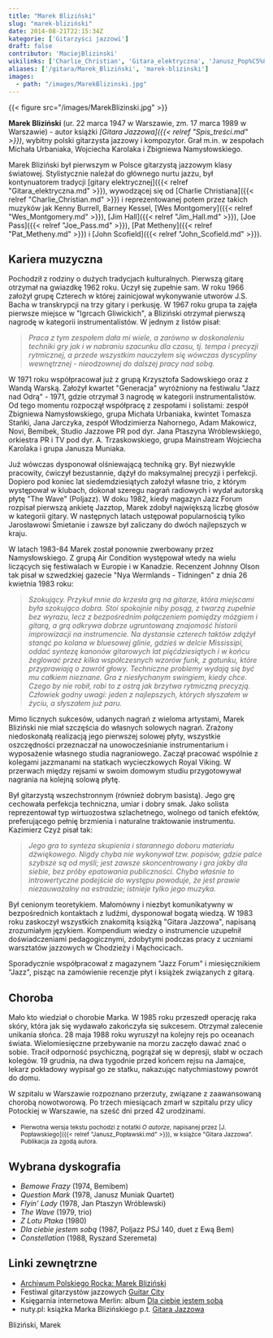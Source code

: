 ```yaml
---
title: "Marek Bliziński"
slug: "marek-bliziński"
date: 2014-08-21T22:15:34Z
kategorie: ['Gitarzyści jazzowi']
draft: false
contributor: 'MaciejBlizinski'
wikilinks: ['Charlie_Christian', 'Gitara_elektryczna', 'Janusz_Pop%C5%82awski', 'Jim_Hall', 'Joe_Pass', 'John_Scofield', 'Pat_Metheny', 'Spis_tre%C5%9Bci', 'Wes_Montgomery', 'grafika:MarekBlizinski.jpg']
aliases: ['/gitara/Marek_Bliziński', 'marek-blizinski']
images:
  - path: "/images/MarekBlizinski.jpg"
---
```

{{< figure src="/images/MarekBlizinski.jpg" >}}

**Marek Bliziński** (ur. 22 marca 1947 w Warszawie, zm. 17 marca 1989 w
Warszawie) - autor książki *[Gitara Jazzowa]({{< relref "Spis_treści.md" >}})*,
wybitny polski gitarzysta jazzowy i kompozytor. Grał m.in. w zespołach
Michała Urbaniaka, Wojciecha Karolaka i Zbigniewa Namysłowskiego.

Marek Bliziński był pierwszym w Polsce gitarzystą jazzowym klasy
światowej. Stylistycznie należał do głównego nurtu jazzu, był
kontynuatorem tradycji [gitary
elektrycznej]({{< relref "Gitara_elektryczna.md" >}}), wywodzącej się od [Charlie
Christiana]({{< relref "Charlie_Christian.md" >}}) i reprezentowanej potem przez
takich muzyków jak Kenny Burrell, Barney Kessel, [Wes
Montgomery]({{< relref "Wes_Montgomery.md" >}}), [Jim Hall]({{< relref "Jim_Hall.md" >}}),
[Joe Pass]({{< relref "Joe_Pass.md" >}}), [Pat Metheny]({{< relref "Pat_Metheny.md" >}}) i
[John Scofield]({{< relref "John_Scofield.md" >}}).

## Kariera muzyczna

Pochodził z rodziny o dużych tradycjach kulturalnych. Pierwszą gitarę
otrzymał na gwiazdkę 1962 roku. Uczył się zupełnie sam. W roku 1966
założył grupę Czterech w której zainicjował wykonywanie utworów J.S.
Bacha w transkrypcji na trzy gitary i perkusję. W 1967 roku grupa ta
zajęła pierwsze miejsce w "Igrcach Gliwickich", a Bliziński otrzymał
pierwszą nagrodę w kategorii instrumentalistów. W jednym z listów pisał:

> *Praca z tym zespołem dała mi wiele, a zarówno w doskonaleniu techniki
> gry jak i w nabraniu szacunku dla czasu, tj. tempa i precyzji
> rytmicznej, a przede wszystkim nauczyłem się wówczas dyscypliny
> wewnętrznej - nieodzownej do dalszej pracy nad sobą.*

W 1971 roku współpracował już z grupą Krzysztofa Sadowskiego oraz z
Wandą Warską. Założył kwartet "Generacja" wyróżniony na festiwalu "Jazz
nad Odrą" - 1971, gdzie otrzymał 3 nagrodę w kategorii
instrumentalistów. Od tego momentu rozpoczął współpracę z zespołami i
solistami: zespół Zbigniewa Namysłowskiego, grupa Michała Urbaniaka,
kwintet Tomasza Stańki, Jana Jarczyka, zespół Włodzimierza Nahornego,
Adam Makowicz, Novi, Bemibek, Studio Jazzowe PR pod dyr. Jana Ptaszyna
Wróblewskiego, orkiestra PR i TV pod dyr. A. Trzaskowskiego, grupa
Mainstream Wojciecha Karolaka i grupa Janusza Muniaka.

Już wówczas dysponował olśniewającą techniką gry. Był niezwykle
pracowity, ćwiczył bezustannie, dążył do maksymalnej precyzji i
perfekcji. Dopiero pod koniec lat siedemdziesiątych założył własne trio,
z którym występował w klubach, dokonał szeregu nagrań radiowych i wydał
autorską płytę "The Wave" (Poljazz). W doku 1982, kiedy magazyn Jazz
Forum rozpisał pierwszą ankietę Jazztop, Marek zdobył największą liczbę
głosów w kategorii gitary. W następnych latach ustępował popularnością
tylko Jarosławowi Śmietanie i zawsze był zaliczany do dwóch najlepszych
w kraju.

W latach 1983-84 Marek został ponownie zwerbowany przez Namysłowskiego.
Z grupą Air Condition występował wtedy na wielu liczących się
festiwalach w Europie i w Kanadzie. Recenzent Johnny Olson tak pisał w
szwedzkiej gazecie "Nya Wermlands - Tidningen" z dnia 26 kwietnia 1983
roku:

> *Szokujący. Przykuł mnie do krzesła grą na gitarze, która miejscami
> była szokująco dobra. Stoi spokojnie niby posąg, z twarzą zupełnie
> bez wyrazu, lecz z bezpośrednim połączeniem pomiędzy mózgiem i gitarą,
> a grą odkrywa dobrze ugruntowaną znajomość historii improwizacji na
> instrumencie. Na dystansie czterech taktów zdążył stanąć po kolana w
> bluesowej glinie, gdzieś w delcie Mississipi, oddać syntezę kanonów
> gitarowych lat pięćdziesiątych i w końcu żeglować przez kilka
> współczesnych wzorów funk, z gatunku, które przyprawiają o zawrót
> głowy. Techniczne problemy wydają się być mu całkiem nieznane. Gra z
> niesłychanym swingiem, kiedy chce. Czego by nie robił, robi to z ostrą
> jak brzytwa rytmiczną precyzją. Człowiek godny uwagi: jeden z
> najlepszych, których słyszałem w życiu, a słyszałem już paru.*

Mimo licznych sukcesów, udanych nagrań z wieloma artystami, Marek
Bliziński nie miał szczęścia do własnych solowych nagrań. Zrażony
niedoskonałą realizacją jego pierwszej solowej płyty, wszystkie
oszczędności przeznaczał na unowocześnianie instrumentarium i
wyposażenie własnego studia nagraniowego. Zaczął pracować wspólnie z
kolegami jazzmanami na statkach wycieczkowych Royal Viking. W przerwach
między rejsami w swoim domowym studiu przygotowywał nagrania na kolejną
solową płytę.

Był gitarzystą wszechstronnym (również dobrym basistą). Jego grę
cechowała perfekcja techniczna, umiar i dobry smak. Jako solista
reprezentował typ wirtuozostwa szlachetnego, wolnego od tanich efektów,
preferującego pełnię brzmienia i naturalne traktowanie instrumentu.
Kazimierz Czyż pisał tak:

> *Jego gra to synteza skupienia i starannego doboru materiału
> dźwiękowego. Nigdy chyba nie wykonywał tzw. popisów, gdzie palce
> szybsze są od myśli; jest zawsze skoncentrowany i gra jakby dla
> siebie, bez próby epatowania publiczności. Chyba właśnie to
> introwertyczne podejście do występu powoduje, że jest prawie
> niezauważalny na estradzie; istnieje tylko jego muzyka.*

Był cenionym teoretykiem. Małomówny i niezbyt komunikatywny w
bezpośrednich kontaktach z ludźmi, dysponował bogatą wiedzą. W 1983
roku zaskoczył wszystkich znakomitą książką "Gitara Jazzowa", napisaną
zrozumiałym językiem. Kompendium wiedzy o instrumencie uzupełnił
doświadczeniami pedagogicznymi, zdobytymi podczas pracy z uczniami
warsztatów jazzowych w Chodzieży i Mąchocicach.

Sporadycznie współpracował z magazynem "Jazz Forum" i miesięcznikiem
"Jazz", pisząc na zamówienie recenzje płyt i książek związanych z
gitarą.

## Choroba

Mało kto wiedział o chorobie Marka. W 1985 roku przeszedł operację raka
skóry, która jak się wydawało zakończyła się sukcesem. Otrzymał
zalecenie unikania słońca. 28 maja 1988 roku wyruszył na kolejny rejs po
oceanach świata. Wielomiesięczne przebywanie na morzu zaczęło dawać znać
o sobie. Tracił odporność psychiczną, pogrążał się w depresji, słabł w
oczach kolegów. 19 grudnia, na dwa tygodnie przed końcem rejsu na
Jamajce, lekarz pokładowy wypisał go ze statku, nakazując natychmiastowy
powrót do domu.

W szpitalu w Warszawie rozpoznano przerzuty, związane z zaawansowaną
chorobą nowotworową. Po trzech miesiącach zmarł w szpitalu przy ulicy
Potockiej w Warszawie, na sześć dni przed 42 urodzinami.

  -
    <small>Pierwotna wersja tekstu pochodzi z notatki *O autorze*,
    napisanej przez [J. Popławskiego]({{< relref "Janusz_Popławski.md" >}}), w
    książce "Gitara Jazzowa". Publikacja za zgodą autora.</small>

## Wybrana dyskografia

  - *Bemowe Frazy* (1974, Bemibem)
  - *Question Mark* (1978, Janusz Muniak Quartet)
  - *Flyin' Lady* (1978, Jan Ptaszyn Wróblewski)
  - *The Wave* (1979, trio)
  - *Z Lotu Ptaka* (1980)
  - *Dla ciebie jestem sobą* (1987, Poljazz PSJ 140, duet z Ewą Bem)
  - *Constellation* (1988, Ryszard Szeremeta)

## Linki zewnętrzne

  - [Archiwum Polskiego Rocka: Marek
    Bliziński](http://www.archiwumrocka.art.pl/132,muzyk.html)
  - Festiwal gitarzystów jazzowych [Guitar
    City](http://www.guitarcity.net)
  - Księgarnia internetowa Merlin: album [Dla ciebie jestem
    sobą](http://www.merlin.com.pl/frontend/towar/193070)
  - nuty.pl: książka Marka Blizińskiego p.t. [Gitara
    Jazzowa](http://nuty.pl/autorzy/autor-blizinski_marek.htm)

Bliziński, Marek<!-- link nie odnosił się do niczego: 'Marek Bliziński' ('content/Marek_Bliziński.md') links to 'Kategoria:Gitarzyści_jazzowi' ('content/Kategoria:Gitarzyści_jazzowi.md') and that does not exist -->
